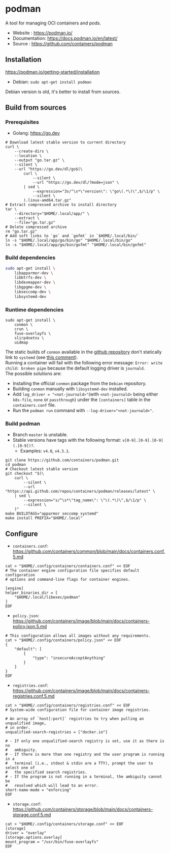 # podman

A tool for managing OCI containers and pods.

- Website      : <https://podman.io/>
- Documentation: <https://docs.podman.io/en/latest/>
- Source       : <https://github.com/containers/podman>

## Installation

<https://podman.io/getting-started/installation>

- Debian: `sudo apt-get install podman`

Debian version is old, it's better to install from sources.

## Build from sources

### Prerequisites

- Golang: <https://go.dev>

```text
# Download latest stable version to current directory
curl \
    --create-dirs \
    --location \
    --output "go.tar.gz" \
    --silent \
    --url "https://go.dev/dl/go$(\
        curl \
            --silent \
            --url "https://go.dev/dl/?mode=json" \
        | sed \
            --expression="3s/^\s*\"version\": \"go\(.*\)\",$/\1/p" \
            --silent \
        ).linux-amd64.tar.gz"
# Extract compressed archive to install directory
tar \
    --directory="$HOME/.local/app/" \
    --extract \
    --file="go.tar.gz"
# Delete compressed archive
rm "go.tar.gz"
# Add soft links to `go` and `gofmt` in `$HOME/.local/bin/`
ln -s "$HOME/.local/app/go/bin/go" "$HOME/.local/bin/go"
ln -s "$HOME/.local/app/go/bin/gofmt" "$HOME/.local/bin/gofmt"
```

### Build dependencies

```sh
sudo apt-get install \
    libapparmor-dev \
    libbtrfs-dev \
    libdevmapper-dev \
    libgpgme-dev \
    libseccomp-dev \
    libsystemd-dev
```

### Runtime dependencies

```text
sudo apt-get install \
    conmon \
    crun \
    fuse-overlayfs \
    slirp4netns \
    uidmap
```

The static builds of `conmon` available in the [github
repository](https://github.com/containers/conmon/releases) don't statically link
to `systemd` (see [this
comment](https://github.com/containers/conmon/issues/348#issuecomment-1222081803)).\
Running a container will fail with the following error message: `Error: write
child: broken pipe` because the default logging driver is `journald`.\
The possible solutions are:

- Installing the official `conmon` package from the `Debian` repository.
- Building `conmon` manually with `libsystemd-dev` installed.
- Add `log_driver = "<not-journald>"`(with `<not-journald>` being either
  `k8s-file`, `none` or `passthrough`) under the `[containers]` table in the
  `containers.conf` file.
- Run the `podman run` command with
  `--log-driver="<not-journald>"`.

### Build podman

- Branch `master` is unstable.
- Stable versions have tags with the following format: `v[0-9].[0-9].[0-9](.[0-9])?`.
  - Examples: `v4.0`, `v4.3.1`.

```text
git clone https://github.com/containers/podman.git
cd podman
# Checkout latest stable version
git checkout "$(\
    curl \
        --silent \
        --url "https://api.github.com/repos/containers/podman/releases/latest" \
    | sed \
        --expression="s/^\s*\"tag_name\": \"\(.*\)\",$/\1/p" \
        --silent \
    )"
make BUILDTAGS="apparmor seccomp systemd"
make install PREFIX="$HOME/.local"
```

## Configure

- `containers.conf`: <https://github.com/containers/common/blob/main/docs/containers.conf.5.md>

```text
cat > "$HOME/.config/containers/containers.conf" << EOF
# The container engine configuration file specifies default configuration
# options and command-line flags for container engines.

[engine]
helper_binaries_dir = [
    "$HOME/.local/libexec/podman"
]
EOF
```

- `policy.json`: <https://github.com/containers/image/blob/main/docs/containers-policy.json.5.md>

```text
# This configuration allows all images without any requirements.
cat > "$HOME/.config/containers/policy.json" << EOF
{
    "default": [
        {
            "type": "insecureAcceptAnything"
        }
    ]
}
EOF
```

- `registries.conf`: <https://github.com/containers/image/blob/main/docs/containers-registries.conf.5.md>

```text
cat > "$HOME/.config/containers/registries.conf" << EOF
# System-wide configuration file for container image registries.

# An array of `host[:port]` registries to try when pulling an unqualified image,
# in order.
unqualified-search-registries = ["docker.io"]

# - If only one unqualified-search registry is set, use it as there is no
#   ambiguity.
# - If there is more than one registry and the user program is running in a
#   terminal (i.e., stdout & stdin are a TTY), prompt the user to select one of
#   the specified search registries.
# - If the program is not running in a terminal, the ambiguity cannot be
#   resolved which will lead to an error.
short-name-mode = "enforcing"
EOF
```

- `storage.conf`: <https://github.com/containers/storage/blob/main/docs/containers-storage.conf.5.md>

```text
cat > "$HOME/.config/containers/storage.conf" << EOF
[storage]
driver = "overlay"
[storage.options.overlay]
mount_program = "/usr/bin/fuse-overlayfs"
EOF
```
